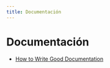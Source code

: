 ```yaml
---
title: Documentación
---
```


# Documentación

- [How to Write Good Documentation](https://www.sohamkamani.com/how-to-write-good-documentation/)
